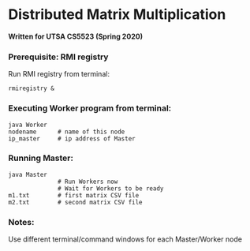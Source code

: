 # Distributed Matrix Multiplication
**Written for UTSA CS5523 (Spring 2020)**


### Prerequisite: RMI registry

Run RMI registry from terminal:

```
rmiregistry &
```

### Executing Worker program from terminal:

```
java Worker
nodename      # name of this node
ip_master     # ip address of Master
```

### Running Master:

```
java Master
              # Run Workers now
              # Wait for Workers to be ready
m1.txt        # first matrix CSV file
m2.txt        # second matrix CSV file
```

###  Notes:

Use different terminal/command windows for each Master/Worker node
